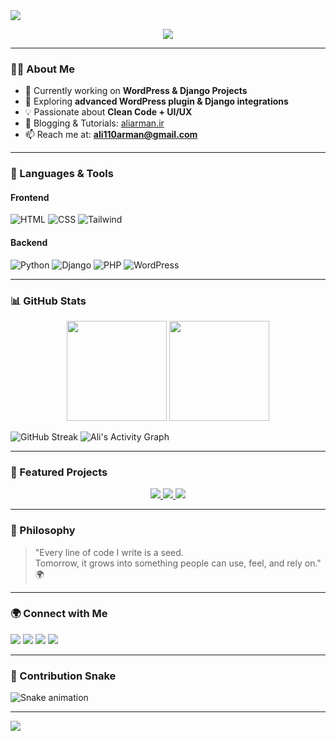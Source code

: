 <!-- Header -->
<img src="https://capsule-render.vercel.app/api?type=waving&height=200&color=gradient&text=Ali%20Arman%20%7C%20Fullstack%20Developer&fontAlign=50&fontSize=40&animation=twinkling" />

<!-- Typing Animation -->
<p align="center">
  <a href="https://github.com/mraliarman">
    <img src="https://readme-typing-svg.herokuapp.com?size=30&duration=3000&color=00F7FF&center=true&vCenter=true&lines=Hi+👋+I'm+Ali+Arman;Fullstack+Developer;Django+%7C+WordPress+%7C+Tailwind;I+Turn+Ideas+Into+Code+🚀" />
  </a>
</p>

---

### 👨‍💻 About Me
- 🔭 Currently working on **WordPress & Django Projects**
- 🌱 Exploring **advanced WordPress plugin & Django integrations**
- 💡 Passionate about **Clean Code + UI/UX**
- 📝 Blogging & Tutorials: [aliarman.ir](https://aliarman.ir)
- 📫 Reach me at: **ali110arman@gmail.com**

---

### 🚀 Languages & Tools

#### Frontend  
![HTML](https://img.shields.io/badge/HTML5-E34F26?style=for-the-badge&logo=html5&logoColor=white) 
![CSS](https://img.shields.io/badge/CSS3-1572B6?style=for-the-badge&logo=css3&logoColor=white) 
![Tailwind](https://img.shields.io/badge/Tailwind-38B2AC?style=for-the-badge&logo=tailwind-css&logoColor=white) 

#### Backend  
![Python](https://img.shields.io/badge/Python-3776AB?style=for-the-badge&logo=python&logoColor=white) 
![Django](https://img.shields.io/badge/Django-092E20?style=for-the-badge&logo=django&logoColor=white) 
![PHP](https://img.shields.io/badge/PHP-777BB4?style=for-the-badge&logo=php&logoColor=white) 
![WordPress](https://img.shields.io/badge/WordPress-21759B?style=for-the-badge&logo=wordpress&logoColor=white)

---

### 📊 GitHub Stats
<div align="center">
  <img src="https://github-readme-stats.vercel.app/api?username=mraliarman&show_icons=true&theme=nightowl&hide_border=true&count_private=true" height="160" />
  <img src="https://github-readme-stats.vercel.app/api/top-langs?username=mraliarman&layout=compact&theme=nightowl&hide_border=true" height="160" />
</div>

![GitHub Streak](https://github-readme-streak-stats.herokuapp.com/?user=mraliarman&theme=nightowl&hide_border=true)
![Ali's Activity Graph](https://github-readme-activity-graph.vercel.app/graph?username=mraliarman&bg_color=0f0c29&color=ffffff&line=38b2ac&point=fdfdfd&area=true&hide_border=true)

---

### 🚀 Featured Projects
<p align="center">
  <a href="https://aliarman.ir/project1">
    <img src="https://img.shields.io/badge/Django%20CRM-000?style=for-the-badge&logo=django&logoColor=white" />
  </a>
  <a href="https://aliarman.ir/project2">
    <img src="https://img.shields.io/badge/WordPress%20Theme-21759B?style=for-the-badge&logo=wordpress&logoColor=white" />
  </a>
  <a href="https://aliarman.ir/project3">
    <img src="https://img.shields.io/badge/ECommerce-38B2AC?style=for-the-badge&logo=tailwind-css&logoColor=white" />
  </a>
</p>

---

### 🌱 Philosophy
> "Every line of code I write is a seed.  
> Tomorrow, it grows into something people can use, feel, and rely on." 🌍

---

### 🌍 Connect with Me
<p align="left">
<a href="https://twitter.com/mraliarman" target="blank"><img src="https://img.shields.io/badge/Twitter-1DA1F2?style=for-the-badge&logo=twitter&logoColor=white" /></a>
<a href="https://linkedin.com/in/mraliarman" target="blank"><img src="https://img.shields.io/badge/LinkedIn-0077B5?style=for-the-badge&logo=linkedin&logoColor=white" /></a>
<a href="https://fb.com/mraliarman" target="blank"><img src="https://img.shields.io/badge/Facebook-1877F2?style=for-the-badge&logo=facebook&logoColor=white" /></a>
<a href="https://instagram.com/mr_aliarman" target="blank"><img src="https://img.shields.io/badge/Instagram-E4405F?style=for-the-badge&logo=instagram&logoColor=white" /></a>
</p>

---

### 🐍 Contribution Snake
![Snake animation](https://github.com/mraliarman/mraliarman/blob/output/github-contribution-grid-snake.svg)

---

<!-- Footer -->
<img src="https://capsule-render.vercel.app/api?type=waving&height=200&color=gradient&text=Keep%20Coding%20⚡%20Keep%20Creating&fontAlign=50&fontSize=40&section=footer" />
